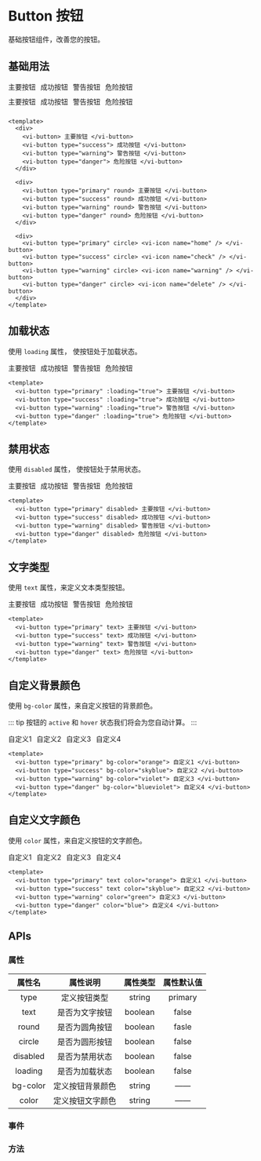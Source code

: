 # Button 按钮

基础按钮组件，改善您的按钮。

## 基础用法

<div class="examples">
  <div style="display: flex; gap: 10px;">
    <vi-button> 主要按钮 </vi-button>
    <vi-button type="success"> 成功按钮 </vi-button>
    <vi-button type="warning"> 警告按钮 </vi-button>
    <vi-button type="danger"> 危险按钮 </vi-button>
  </div>

  <div style="display: flex; gap: 10px; margin: 10px 0;">
    <vi-button type="primary" round> 主要按钮 </vi-button>
    <vi-button type="success" round> 成功按钮 </vi-button>
    <vi-button type="warning" round> 警告按钮 </vi-button>
    <vi-button type="danger" round> 危险按钮 </vi-button>
  </div>

  <div style="display: flex; gap: 10px;">
    <vi-button type="primary" circle> <vi-icon name="home" /> </vi-button>
    <vi-button type="success" circle> <vi-icon name="check" /> </vi-button>
    <vi-button type="warning" circle> <vi-icon name="warning" /> </vi-button>
    <vi-button type="danger" circle> <vi-icon name="delete" /> </vi-button>
  </div>
</div>

```vue
<template>
  <div>
    <vi-button> 主要按钮 </vi-button>
    <vi-button type="success"> 成功按钮 </vi-button>
    <vi-button type="warning"> 警告按钮 </vi-button>
    <vi-button type="danger"> 危险按钮 </vi-button>
  </div>

  <div>
    <vi-button type="primary" round> 主要按钮 </vi-button>
    <vi-button type="success" round> 成功按钮 </vi-button>
    <vi-button type="warning" round> 警告按钮 </vi-button>
    <vi-button type="danger" round> 危险按钮 </vi-button>
  </div>

  <div>
    <vi-button type="primary" circle> <vi-icon name="home" /> </vi-button>
    <vi-button type="success" circle> <vi-icon name="check" /> </vi-button>
    <vi-button type="warning" circle> <vi-icon name="warning" /> </vi-button>
    <vi-button type="danger" circle> <vi-icon name="delete" /> </vi-button>
  </div>
</template>
```

## 加载状态

使用 `loading` 属性， 使按钮处于加载状态。

<div class="examples">
  <div style="display: flex; gap: 10px;">
    <vi-button type="primary" :loading="true"> 主要按钮 </vi-button>
    <vi-button type="success" :loading="true"> 成功按钮 </vi-button>
    <vi-button type="warning" :loading="true"> 警告按钮 </vi-button>
    <vi-button type="danger" :loading="true"> 危险按钮 </vi-button>
  </div>
</div>

```vue
<template>
  <vi-button type="primary" :loading="true"> 主要按钮 </vi-button>
  <vi-button type="success" :loading="true"> 成功按钮 </vi-button>
  <vi-button type="warning" :loading="true"> 警告按钮 </vi-button>
  <vi-button type="danger" :loading="true"> 危险按钮 </vi-button>
</template>
```

## 禁用状态

使用 `disabled` 属性， 使按钮处于禁用状态。

<div class="examples">
  <div style="display: flex; gap: 10px;">
    <vi-button type="primary" disabled> 主要按钮 </vi-button>
    <vi-button type="success" disabled> 成功按钮 </vi-button>
    <vi-button type="warning" disabled> 警告按钮 </vi-button>
    <vi-button type="danger" disabled> 危险按钮 </vi-button>
  </div>
</div>

```vue
<template>
  <vi-button type="primary" disabled> 主要按钮 </vi-button>
  <vi-button type="success" disabled> 成功按钮 </vi-button>
  <vi-button type="warning" disabled> 警告按钮 </vi-button>
  <vi-button type="danger" disabled> 危险按钮 </vi-button>
</template>
```

## 文字类型

使用 `text` 属性，来定义文本类型按钮。

<div class="examples">
  <div style="display: flex; gap: 10px;">
    <vi-button type="primary" text> 主要按钮 </vi-button>
    <vi-button type="success" text> 成功按钮 </vi-button>
    <vi-button type="warning" text> 警告按钮 </vi-button>
    <vi-button type="danger" text> 危险按钮 </vi-button>
  </div>
</div>

```vue
<template>
  <vi-button type="primary" text> 主要按钮 </vi-button>
  <vi-button type="success" text> 成功按钮 </vi-button>
  <vi-button type="warning" text> 警告按钮 </vi-button>
  <vi-button type="danger" text> 危险按钮 </vi-button>
</template>
```

## 自定义背景颜色

使用 `bg-color` 属性，来自定义按钮的背景颜色。

::: tip
按钮的 `active` 和 `hover` 状态我们将会为您自动计算。
:::

<div class="examples">
  <div style="display: flex; gap: 10px;">
    <vi-button type="primary" bg-color="orange"> 自定义1 </vi-button>
    <vi-button type="success" bg-color="skyblue"> 自定义2 </vi-button>
    <vi-button type="warning" bg-color="violet"> 自定义3 </vi-button>
    <vi-button type="danger" bg-color="blueviolet"> 自定义4 </vi-button>
  </div>
</div>

```vue
<template>
  <vi-button type="primary" bg-color="orange"> 自定义1 </vi-button>
  <vi-button type="success" bg-color="skyblue"> 自定义2 </vi-button>
  <vi-button type="warning" bg-color="violet"> 自定义3 </vi-button>
  <vi-button type="danger" bg-color="blueviolet"> 自定义4 </vi-button>
</template>
```

## 自定义文字颜色

使用 `color` 属性，来自定义按钮的文字颜色。

<div class="examples">
  <div style="display: flex; gap: 10px;">
    <vi-button type="primary" text color="orange"> 自定义1 </vi-button>
    <vi-button type="success" text color="skyblue"> 自定义2 </vi-button>
    <vi-button type="warning" color="green"> 自定义3 </vi-button>
    <vi-button type="danger" color="blue"> 自定义4 </vi-button>
  </div>
</div>

```vue
<template>
  <vi-button type="primary" text color="orange"> 自定义1 </vi-button>
  <vi-button type="success" text color="skyblue"> 自定义2 </vi-button>
  <vi-button type="warning" color="green"> 自定义3 </vi-button>
  <vi-button type="danger" color="blue"> 自定义4 </vi-button>
</template>
```

## APIs

### 属性

| 属性名 | 属性说明 | 属性类型 | 属性默认值 |
| :---: | :---: | :---: | :---: |
| type | 定义按钮类型 | string | primary |
| text | 是否为文字按钮 | boolean | false |
| round | 是否为圆角按钮 | boolean | fasle |
| circle | 是否为圆形按钮 | boolean | false |
| disabled | 是否为禁用状态 | boolean | false |
| loading | 是否为加载状态 | boolean | false |
| bg-color | 定义按钮背景颜色 | string | —— |
| color | 定义按钮文字颜色 | string | —— |

### 事件


### 方法
